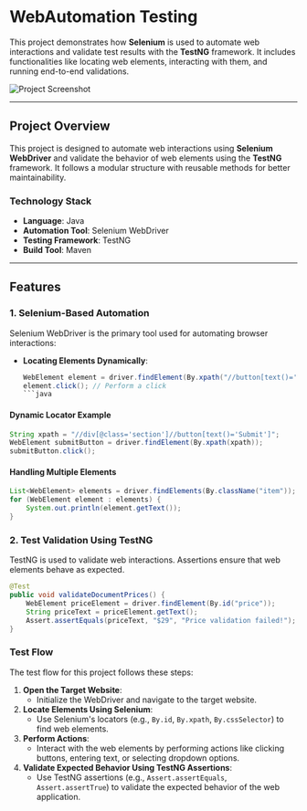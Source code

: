 # WebAutomation Testing

This project demonstrates how **Selenium** is used to automate web interactions and validate test results with the **TestNG** framework. It includes functionalities like locating web elements, interacting with them, and running end-to-end validations.

![Project Screenshot](./images/project_overview.png) <!-- Add your screenshot path here -->

---

## **Project Overview**

This project is designed to automate web interactions using **Selenium WebDriver** and validate the behavior of web elements using the **TestNG** framework. It follows a modular structure with reusable methods for better maintainability.

### **Technology Stack**
- **Language**: Java
- **Automation Tool**: Selenium WebDriver
- **Testing Framework**: TestNG
- **Build Tool**: Maven

---

## **Features**

### **1. Selenium-Based Automation**
Selenium WebDriver is the primary tool used for automating browser interactions:
- **Locating Elements Dynamically**:
  ```java
  WebElement element = driver.findElement(By.xpath("//button[text()='Submit']"));
  element.click(); // Perform a click
  ```java


#### Dynamic Locator Example

```java
String xpath = "//div[@class='section']//button[text()='Submit']";
WebElement submitButton = driver.findElement(By.xpath(xpath));
submitButton.click();
  ```

#### Handling Multiple Elements
```java
List<WebElement> elements = driver.findElements(By.className("item"));
for (WebElement element : elements) {
    System.out.println(element.getText());
}
```


### **2. Test Validation Using TestNG**

TestNG is used to validate web interactions. Assertions ensure that web elements behave as expected.

```java
@Test
public void validateDocumentPrices() {
    WebElement priceElement = driver.findElement(By.id("price"));
    String priceText = priceElement.getText();
    Assert.assertEquals(priceText, "$29", "Price validation failed!");
}
```
### **Test Flow**
The test flow for this project follows these steps:

1. **Open the Target Website**:
   - Initialize the WebDriver and navigate to the target website.
2. **Locate Elements Using Selenium**:
   - Use Selenium's locators (e.g., `By.id`, `By.xpath`, `By.cssSelector`) to find web elements.
3. **Perform Actions**:
   - Interact with the web elements by performing actions like clicking buttons, entering text, or selecting dropdown options.
4. **Validate Expected Behavior Using TestNG Assertions**:
   - Use TestNG assertions (e.g., `Assert.assertEquals`, `Assert.assertTrue`) to validate the expected behavior of the web application.


